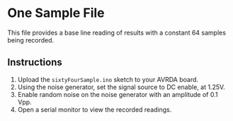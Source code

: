 # One Sample File
This file provides a base line reading of results with a constant 64 samples being recorded.

## Instructions
1. Upload the `sixtyFourSample.ino` sketch to your AVRDA board.
2. Using the noise generator, set the signal source to DC enable, at 1.25V.
3. Enable random noise on the noise generator with an amplitude of 0.1 Vpp. 
4. Open a serial monitor to view the recorded readings.

